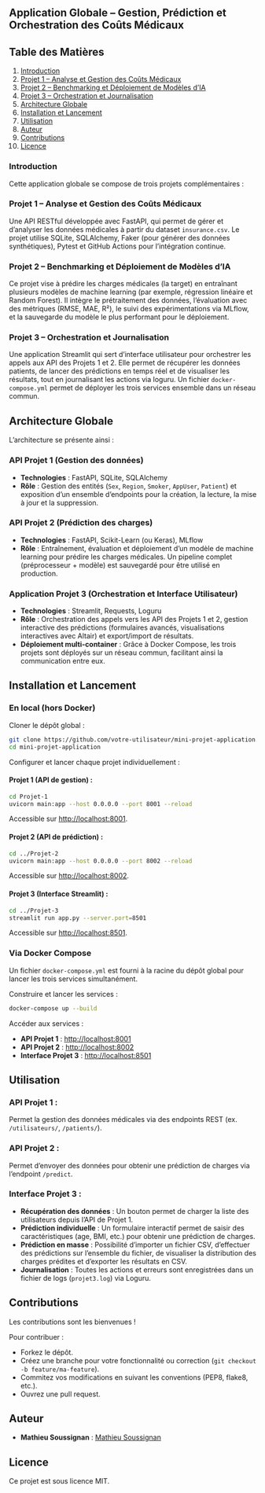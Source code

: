 ## Application Globale – Gestion, Prédiction et Orchestration des Coûts Médicaux

## Table des Matières
1. [Introduction](#introduction)
2. [Projet 1 – Analyse et Gestion des Coûts Médicaux](#projet-1--analyse-et-gestion-des-couts-medicaux)
3. [Projet 2 – Benchmarking et Déploiement de Modèles d’IA](#projet-2--benchmarking-et-deploiement-de-modeles-dia)
4. [Projet 3 – Orchestration et Journalisation](#projet-3--orchestration-et-journalisation)
5. [Architecture Globale](#architecture-globale)
6. [Installation et Lancement](#installation-et-lancement)
7. [Utilisation](#utilisation)
8. [Auteur](#auteur)
9. [Contributions](#contributions)
10. [Licence](#licence)

### Introduction
Cette application globale se compose de trois projets complémentaires :

### Projet 1 – Analyse et Gestion des Coûts Médicaux
Une API RESTful développée avec FastAPI, qui permet de gérer et d’analyser les données médicales à partir du dataset `insurance.csv`. Le projet utilise SQLite, SQLAlchemy, Faker (pour générer des données synthétiques), Pytest et GitHub Actions pour l’intégration continue.

### Projet 2 – Benchmarking et Déploiement de Modèles d’IA
Ce projet vise à prédire les charges médicales (la target) en entraînant plusieurs modèles de machine learning (par exemple, régression linéaire et Random Forest). Il intègre le prétraitement des données, l’évaluation avec des métriques (RMSE, MAE, R²), le suivi des expérimentations via MLflow, et la sauvegarde du modèle le plus performant pour le déploiement.

### Projet 3 – Orchestration et Journalisation
Une application Streamlit qui sert d’interface utilisateur pour orchestrer les appels aux API des Projets 1 et 2. Elle permet de récupérer les données patients, de lancer des prédictions en temps réel et de visualiser les résultats, tout en journalisant les actions via loguru. Un fichier `docker-compose.yml` permet de déployer les trois services ensemble dans un réseau commun.

## Architecture Globale
L’architecture se présente ainsi :

### API Projet 1 (Gestion des données)
- **Technologies** : FastAPI, SQLite, SQLAlchemy
- **Rôle** : Gestion des entités (`Sex`, `Region`, `Smoker`, `AppUser`, `Patient`) et exposition d’un ensemble d’endpoints pour la création, la lecture, la mise à jour et la suppression.

### API Projet 2 (Prédiction des charges)
- **Technologies** : FastAPI, Scikit-Learn (ou Keras), MLflow
- **Rôle** : Entraînement, évaluation et déploiement d’un modèle de machine learning pour prédire les charges médicales. Un pipeline complet (préprocesseur + modèle) est sauvegardé pour être utilisé en production.

### Application Projet 3 (Orchestration et Interface Utilisateur)
- **Technologies** : Streamlit, Requests, Loguru
- **Rôle** : Orchestration des appels vers les API des Projets 1 et 2, gestion interactive des prédictions (formulaires avancés, visualisations interactives avec Altair) et export/import de résultats.
- **Déploiement multi-container** : Grâce à Docker Compose, les trois projets sont déployés sur un réseau commun, facilitant ainsi la communication entre eux.

## Installation et Lancement

### En local (hors Docker)
Cloner le dépôt global :
```bash
git clone https://github.com/votre-utilisateur/mini-projet-application.git
cd mini-projet-application
```

Configurer et lancer chaque projet individuellement :

#### Projet 1 (API de gestion) :
```bash
cd Projet-1
uvicorn main:app --host 0.0.0.0 --port 8001 --reload
```
Accessible sur [http://localhost:8001](http://localhost:8001).

#### Projet 2 (API de prédiction) :
```bash
cd ../Projet-2
uvicorn main:app --host 0.0.0.0 --port 8002 --reload
```
Accessible sur [http://localhost:8002](http://localhost:8002).

#### Projet 3 (Interface Streamlit) :
```bash
cd ../Projet-3
streamlit run app.py --server.port=8501
```
Accessible sur [http://localhost:8501](http://localhost:8501).

### Via Docker Compose
Un fichier `docker-compose.yml` est fourni à la racine du dépôt global pour lancer les trois services simultanément.

Construire et lancer les services :
```bash
docker-compose up --build
```

Accéder aux services :
- **API Projet 1** : [http://localhost:8001](http://localhost:8001)
- **API Projet 2** : [http://localhost:8002](http://localhost:8002)
- **Interface Projet 3** : [http://localhost:8501](http://localhost:8501)

## Utilisation

### API Projet 1 :
Permet la gestion des données médicales via des endpoints REST (ex. `/utilisateurs/`, `/patients/`).

### API Projet 2 :
Permet d’envoyer des données pour obtenir une prédiction de charges via l’endpoint `/predict`.

### Interface Projet 3 :
- **Récupération des données** : Un bouton permet de charger la liste des utilisateurs depuis l’API de Projet 1.
- **Prédiction individuelle** : Un formulaire interactif permet de saisir des caractéristiques (age, BMI, etc.) pour obtenir une prédiction de charges.
- **Prédiction en masse** : Possibilité d’importer un fichier CSV, d’effectuer des prédictions sur l’ensemble du fichier, de visualiser la distribution des charges prédites et d’exporter les résultats en CSV.
- **Journalisation** : Toutes les actions et erreurs sont enregistrées dans un fichier de logs (`projet3.log`) via Loguru.

## Contributions
Les contributions sont les bienvenues !

Pour contribuer :
- Forkez le dépôt.
- Créez une branche pour votre fonctionnalité ou correction (`git checkout -b feature/ma-feature`).
- Commitez vos modifications en suivant les conventions (PEP8, flake8, etc.).
- Ouvrez une pull request.

## Auteur

- **Mathieu Soussignan** : [Mathieu Soussignan](https://www.mathieu-soussignan.com/)

## Licence
Ce projet est sous licence MIT.